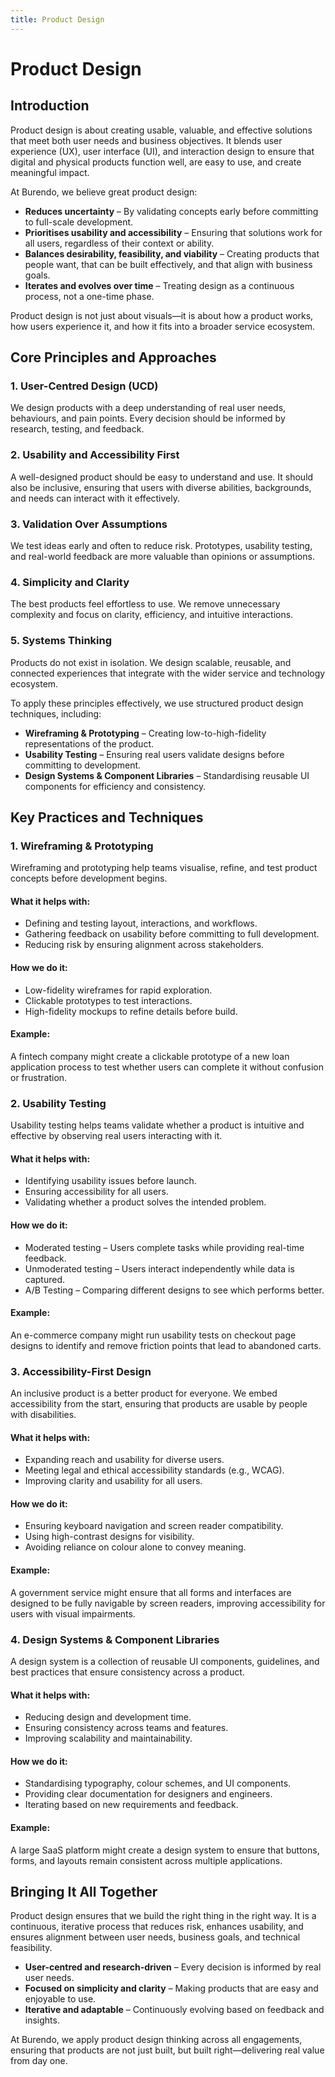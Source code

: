 ```yaml
---
title: Product Design
---
```

# Product Design
## Introduction
Product design is about creating usable, valuable, and effective solutions that meet both user needs and business objectives. It blends user experience (UX), user interface (UI), and interaction design to ensure that digital and physical products function well, are easy to use, and create meaningful impact.

At Burendo, we believe great product design:

* **Reduces uncertainty** – By validating concepts early before committing to full-scale development.
* **Prioritises usability and accessibility** – Ensuring that solutions work for all users, regardless of their context or ability.
* **Balances desirability, feasibility, and viability** – Creating products that people want, that can be built effectively, and that align with business goals.
* **Iterates and evolves over time** – Treating design as a continuous process, not a one-time phase.

Product design is not just about visuals—it is about how a product works, how users experience it, and how it fits into a broader service ecosystem.

## Core Principles and Approaches
### 1. User-Centred Design (UCD)
We design products with a deep understanding of real user needs, behaviours, and pain points. Every decision should be informed by research, testing, and feedback.

### 2. Usability and Accessibility First
A well-designed product should be easy to understand and use. It should also be inclusive, ensuring that users with diverse abilities, backgrounds, and needs can interact with it effectively.

### 3. Validation Over Assumptions
We test ideas early and often to reduce risk. Prototypes, usability testing, and real-world feedback are more valuable than opinions or assumptions.

### 4. Simplicity and Clarity
The best products feel effortless to use. We remove unnecessary complexity and focus on clarity, efficiency, and intuitive interactions.

### 5. Systems Thinking
Products do not exist in isolation. We design scalable, reusable, and connected experiences that integrate with the wider service and technology ecosystem.

To apply these principles effectively, we use structured product design techniques, including:

* **Wireframing & Prototyping** – Creating low-to-high-fidelity representations of the product.
* **Usability Testing** – Ensuring real users validate designs before committing to development.
* **Design Systems & Component Libraries** – Standardising reusable UI components for efficiency and consistency.

## Key Practices and Techniques
### 1. Wireframing & Prototyping
Wireframing and prototyping help teams visualise, refine, and test product concepts before development begins.

#### What it helps with:
* Defining and testing layout, interactions, and workflows.
* Gathering feedback on usability before committing to full development.
* Reducing risk by ensuring alignment across stakeholders.

#### How we do it:
* Low-fidelity wireframes for rapid exploration.
* Clickable prototypes to test interactions.
* High-fidelity mockups to refine details before build.

#### Example:
A fintech company might create a clickable prototype of a new loan application process to test whether users can complete it without confusion or frustration.

### 2. Usability Testing
Usability testing helps teams validate whether a product is intuitive and effective by observing real users interacting with it.

#### What it helps with:
* Identifying usability issues before launch.
* Ensuring accessibility for all users.
* Validating whether a product solves the intended problem.

#### How we do it:
* Moderated testing – Users complete tasks while providing real-time feedback.
* Unmoderated testing – Users interact independently while data is captured.
* A/B Testing – Comparing different designs to see which performs better.
#### Example:
An e-commerce company might run usability tests on checkout page designs to identify and remove friction points that lead to abandoned carts.

### 3. Accessibility-First Design
An inclusive product is a better product for everyone. We embed accessibility from the start, ensuring that products are usable by people with disabilities.

#### What it helps with:
* Expanding reach and usability for diverse users.
* Meeting legal and ethical accessibility standards (e.g., WCAG).
* Improving clarity and usability for all users.

#### How we do it:
* Ensuring keyboard navigation and screen reader compatibility.
* Using high-contrast designs for visibility.
* Avoiding reliance on colour alone to convey meaning.

#### Example:
A government service might ensure that all forms and interfaces are designed to be fully navigable by screen readers, improving accessibility for users with visual impairments.

### 4. Design Systems & Component Libraries
A design system is a collection of reusable UI components, guidelines, and best practices that ensure consistency across a product.

#### What it helps with:
* Reducing design and development time.
* Ensuring consistency across teams and features.
* Improving scalability and maintainability.

#### How we do it:
* Standardising typography, colour schemes, and UI components.
* Providing clear documentation for designers and engineers.
* Iterating based on new requirements and feedback.

#### Example:
A large SaaS platform might create a design system to ensure that buttons, forms, and layouts remain consistent across multiple applications.

## Bringing It All Together
Product design ensures that we build the right thing in the right way. It is a continuous, iterative process that reduces risk, enhances usability, and ensures alignment between user needs, business goals, and technical feasibility.

* **User-centred and research-driven** – Every decision is informed by real user needs.
* **Focused on simplicity and clarity** – Making products that are easy and enjoyable to use.
* **Iterative and adaptable** – Continuously evolving based on feedback and insights.

At Burendo, we apply product design thinking across all engagements, ensuring that products are not just built, but built right—delivering real value from day one.
